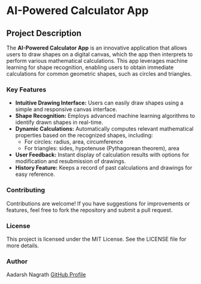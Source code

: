 # AI-Powered Calculator App

## Project Description

The **AI-Powered Calculator App** is an innovative application that allows users to draw shapes on a digital canvas, which the app then interprets to perform various mathematical calculations. This app leverages machine learning for shape recognition, enabling users to obtain immediate calculations for common geometric shapes, such as circles and triangles.

### Key Features
- **Intuitive Drawing Interface:** Users can easily draw shapes using a simple and responsive canvas interface.
- **Shape Recognition:** Employs advanced machine learning algorithms to identify drawn shapes in real-time.
- **Dynamic Calculations:** Automatically computes relevant mathematical properties based on the recognized shapes, including:
  - For circles: radius, area, circumference
  - For triangles: sides, hypotenuse (Pythagorean theorem), area
- **User Feedback:** Instant display of calculation results with options for modification and resubmission of drawings.
- **History Feature:** Keeps a record of past calculations and drawings for easy reference.


### Contributing
Contributions are welcome! If you have suggestions for improvements or features, feel free to fork the repository and submit a pull request.

### License
This project is licensed under the MIT License. See the LICENSE file for more details.

### Author
Aadarsh Nagrath 
[GitHub Profile](https://github.com/aadarsh-nagrath)
